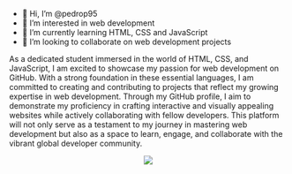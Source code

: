 - 👋 Hi, I’m @pedrop95
- 👀 I’m interested in web development
- 🌱 I’m currently learning HTML, CSS and JavaScript
- 💞️ I’m looking to collaborate on web development projects

As a dedicated student immersed in the world of HTML, CSS, and JavaScript, I am excited to showcase my passion for web development on GitHub. With a strong foundation in these essential languages, I am committed to creating and contributing to projects that reflect my growing expertise in web development. Through my GitHub profile, I aim to demonstrate my proficiency in crafting interactive and visually appealing websites while actively collaborating with fellow developers. This platform will not only serve as a testament to my journey in mastering web development but also as a space to learn, engage, and collaborate with the vibrant global developer community.

<p align="center">
  <a href="https://skillicons.dev">
    <img src="https://skillicons.dev/icons?i=html,css,js" />
  </a>
</p>


<!---
pedrop95/pedrop95 is a ✨ special ✨ repository because its `README.md` (this file) appears on your GitHub profile.
You can click the Preview link to take a look at your changes.
--->

